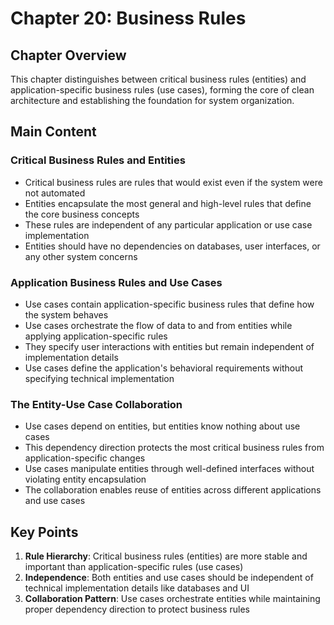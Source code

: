# Chapter 20: Business Rules

## Chapter Overview
This chapter distinguishes between critical business rules (entities) and application-specific business rules (use cases), forming the core of clean architecture and establishing the foundation for system organization.

## Main Content

### Critical Business Rules and Entities
- Critical business rules are rules that would exist even if the system were not automated
- Entities encapsulate the most general and high-level rules that define the core business concepts
- These rules are independent of any particular application or use case implementation
- Entities should have no dependencies on databases, user interfaces, or any other system concerns

### Application Business Rules and Use Cases
- Use cases contain application-specific business rules that define how the system behaves
- Use cases orchestrate the flow of data to and from entities while applying application-specific rules
- They specify user interactions with entities but remain independent of implementation details
- Use cases define the application's behavioral requirements without specifying technical implementation

### The Entity-Use Case Collaboration
- Use cases depend on entities, but entities know nothing about use cases
- This dependency direction protects the most critical business rules from application-specific changes
- Use cases manipulate entities through well-defined interfaces without violating entity encapsulation
- The collaboration enables reuse of entities across different applications and use cases

## Key Points
1. **Rule Hierarchy**: Critical business rules (entities) are more stable and important than application-specific rules (use cases)
2. **Independence**: Both entities and use cases should be independent of technical implementation details like databases and UI
3. **Collaboration Pattern**: Use cases orchestrate entities while maintaining proper dependency direction to protect business rules